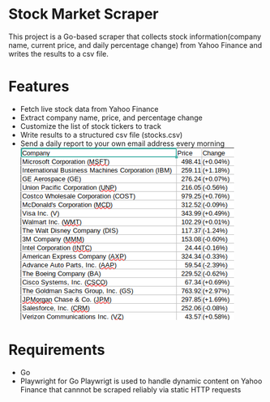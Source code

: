 # Stock Market Scraper
This project is a Go-based scraper that collects stock information(company name, current price, and daily percentage change) from Yahoo Finance and writes the results to a csv file.

# Features
- Fetch live stock data from Yahoo Finance
- Extract company name, price, and percentage change
- Customize the list of stock tickers to track
- Write results to a structured csv file (stocks.csv)
- Send a daily report to your own email address every morning
![Stock price screenshot](examples/example_csv.png)

# Requirements
- Go
- Playwright for Go
Playwrigt is used to handle dynamic content on Yahoo Finance that cannnot be scraped reliably via static HTTP requests
